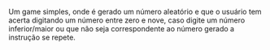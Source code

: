Um game simples, onde é gerado um número aleatório e que o usuário tem acerta digitando um número entre zero e nove, caso digite um número inferior/maior ou que não seja correspondente ao número gerado a instrução se repete.